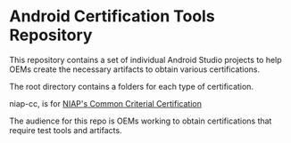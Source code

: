 Android Certification Tools Repository
=====================

This repository contains a set of individual Android Studio projects to help OEMs
create the necessary artifacts to obtain various certifications. 

The root directory contains a folders for each type of certification.

niap-cc, is for [NIAP's Common Criterial Certification](https://www.niap-ccevs.org)

The audience for this repo is OEMs working to obtain certifications that require test tools and artifacts. 

